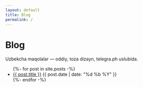 ```yaml
---
layout: default
title: Blog
permalink: /
---
```


<h1 class="tele-title">Blog</h1>
<p class="tele-sub">Uzbekcha maqolalar — oddiy, toza dizayn, telegra.ph uslubida.</p>

<ul class="tele-ul">
  {%- for post in site.posts -%}
    <li class="tele-li">
      <a href="{{ post.url | relative_url }}">{{ post.title }}</a>
      <span class="tele-date">{{ post.date | date: "%d %b %Y" }}</span>
    </li>
  {%- endfor -%}
</ul>
